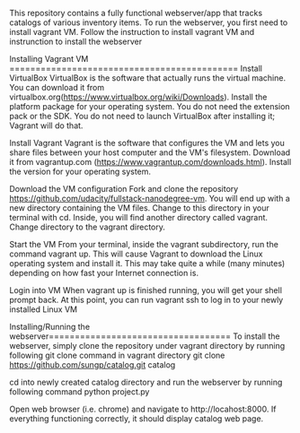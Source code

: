 This repository contains a fully functional webserver/app that tracks catalogs of various inventory items.  To run the webserver, you first need to install vagrant VM. Follow the instruction to install vagrant VM and instrunction to install the webserver 

Installing Vagrant VM ============================================
Install VirtualBox VirtualBox is the software that actually runs the virtual machine. You can download it from virtualbox.org(https://www.virtualbox.org/wiki/Downloads). Install the platform package for your operating system. You do not need the extension pack or the SDK. You do not need to launch VirtualBox after installing it; Vagrant will do that.

Install Vagrant Vagrant is the software that configures the VM and lets you share files between your host computer and the VM's filesystem. Download it from vagrantup.com (https://www.vagrantup.com/downloads.html). Install the version for your operating system.

Download the VM configuration Fork and clone the repository https://github.com/udacity/fullstack-nanodegree-vm. You will end up with a new directory containing the VM files. Change to this directory in your terminal with cd. Inside, you will find another directory called vagrant. Change directory to the vagrant directory.

Start the VM From your terminal, inside the vagrant subdirectory, run the command vagrant up. This will cause Vagrant to download the Linux operating system and install it. This may take quite a while (many minutes) depending on how fast your Internet connection is.

Login into VM When vagrant up is finished running, you will get your shell prompt back. At this point, you can run vagrant ssh to log in to your newly installed Linux VM

Installing/Running the webserver===================================
To install the webserver, simply clone the repository under vagrant directory by running following git clone command in vagrant directory 
git clone https://github.com/sungp/catalog.git catalog

cd into newly created catalog directory and run the webserver by running following command
python project.py

Open web browser (i.e. chrome) and navigate to http://locahost:8000.  If everything functioning correctly, it should display catalog web page.


